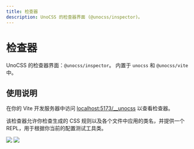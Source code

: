 ```yaml
---
title: 检查器
description: UnoCSS 的检查器界面 (@unocss/inspector)。
---
```


# 检查器

UnoCSS 的检查器界面：`@unocss/inspector`。
内置于 `unocss` 和 `@unocss/vite` 中。

## 使用说明

在你的 Vite 开发服务器中访问
<a href="http://localhost:5173/__unocss" target="_blank" rel="noreferrer">localhost:5173/\_\_unocss</a>
以查看检查器。

该检查器允许你检查生成的 CSS 规则以及各个文件中应用的类名，并提供一个 REPL，用于根据你当前的配置测试工具类。

<img src="https://user-images.githubusercontent.com/11247099/140885990-1827f5ce-f12a-4ed4-9d63-e5145a65fb4a.png" loading="lazy">
<img src="https://user-images.githubusercontent.com/11247099/140886020-7014f412-f020-4aed-a169-d025cc1bbcd3.png" loading="lazy">
